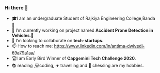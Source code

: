 ### Hi there 👋


- :mortar_board:I am an undergraduate Student of Rajkiya Engineering College,Banda:post_office:
- 🔭 I’m currently working on project named <b>Accident Prone Detection in Vehicles</b>.:car:
- 👯 I’m looking to collaborate on <b>tech-startups</b>.
- 📫 How to reach me: https://www.linkedin.com/in/antima-dwivedi-69a79a1aa/<br>
- :trophy:I am Early Bird Winner of <b>Capgemini Tech Challenge  2020</b>.
- :books: reading ,:computer:coding, :airplane: travelling and :checkered_flag: chessing are my hobbies.
 
